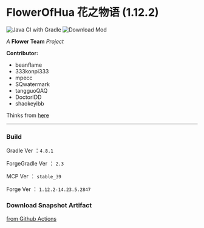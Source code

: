 # FlowerOfHua 花之物语 (1.12.2)
![Java CI with Gradle](https://github.com/Flower-Story-Team/FlowerOfHua-1.12.2/workflows/Java%20CI%20with%20Gradle/badge.svg)
![Download Mod](https://github.com/Flower-Story-Team/FlowerOfHua-1.12.2)

*A* **Flower Team** *Project*

**Contributor:** 
+ beanflame
+ 333konpi333
+ mpecc
+ SQwatermark
+ tangguoQAQ
+ DoctorIDD
+ shaokeyibb


Thinks from [here](https://www.mcbbs.net/forum.php?mod=viewthread&tid=1063599&page=1#pid18600862)

- - -

### Build

Gradle Ver ：`4.8.1`

ForgeGradle Ver ： `2.3`

MCP Ver ： `stable_39`

Forge Ver ： `1.12.2-14.23.5.2847`

### Download Snapshot Artifact

[from Github Actions](https://github.com/Flower-Story-Team/FlowerOfHua-1.12.2/actions)

